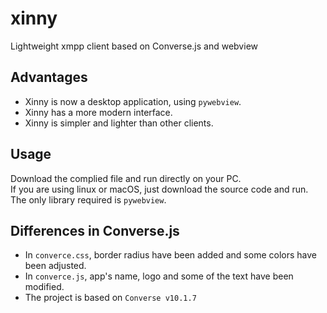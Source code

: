 # xinny
Lightweight xmpp client based on Converse.js and webview

## Advantages
+ Xinny is now a desktop application, using `pywebview`.
+ Xinny has a more modern interface.
+ Xinny is simpler and lighter than other clients.

## Usage
Download the complied file and run directly on your PC.   
If you are using linux or macOS, just download the source code and run. The only library required is `pywebview`.

## Differences in Converse.js
+ In `converce.css`, border radius have been added and some colors have been adjusted.
+ In `converce.js`, app's name, logo and some of the text have been modified.
+ The project is based on `Converse v10.1.7`
